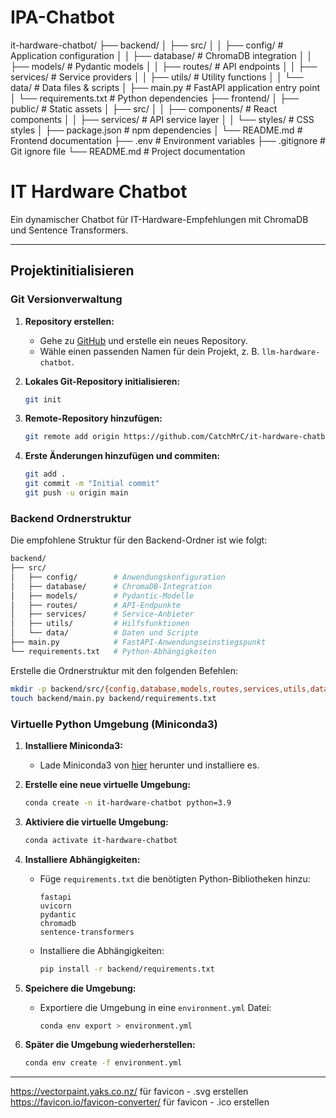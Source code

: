 # IPA-Chatbot


it-hardware-chatbot/
├── backend/
│   ├── src/
│   │   ├── config/        # Application configuration
│   │   ├── database/      # ChromaDB integration
│   │   ├── models/        # Pydantic models
│   │   ├── routes/        # API endpoints
│   │   ├── services/      # Service providers
│   │   ├── utils/         # Utility functions
│   │   └── data/          # Data files & scripts
│   ├── main.py            # FastAPI application entry point
│   └── requirements.txt   # Python dependencies
├── frontend/
│   ├── public/            # Static assets
│   ├── src/
│   │   ├── components/    # React components
│   │   ├── services/      # API service layer
│   │   └── styles/        # CSS styles
│   ├── package.json       # npm dependencies
│   └── README.md          # Frontend documentation
├── .env                   # Environment variables
├── .gitignore             # Git ignore file
└── README.md              # Project documentation


# IT Hardware Chatbot

Ein dynamischer Chatbot für IT-Hardware-Empfehlungen mit ChromaDB und Sentence Transformers.

---

## Projektinitialisieren

### Git Versionverwaltung

1. **Repository erstellen:**
   - Gehe zu [GitHub](https://github.com) und erstelle ein neues Repository.
   - Wähle einen passenden Namen für dein Projekt, z. B. `llm-hardware-chatbot`.

2. **Lokales Git-Repository initialisieren:**
   ```bash
   git init
   ```

3. **Remote-Repository hinzufügen:**
   ```bash
   git remote add origin https://github.com/CatchMrC/it-hardware-chatbot.git
   ```

4. **Erste Änderungen hinzufügen und commiten:**
   ```bash
   git add .
   git commit -m "Initial commit"
   git push -u origin main
   ```

### Backend Ordnerstruktur

Die empfohlene Struktur für den Backend-Ordner ist wie folgt:

```bash
backend/
├── src/
│   ├── config/        # Anwendungskonfiguration
│   ├── database/      # ChromaDB-Integration
│   ├── models/        # Pydantic-Modelle
│   ├── routes/        # API-Endpunkte
│   ├── services/      # Service-Anbieter
│   ├── utils/         # Hilfsfunktionen
│   └── data/          # Daten und Scripte
├── main.py            # FastAPI-Anwendungseinstiegspunkt
└── requirements.txt   # Python-Abhängigkeiten
```

Erstelle die Ordnerstruktur mit den folgenden Befehlen:

```bash
mkdir -p backend/src/{config,database,models,routes,services,utils,data}
touch backend/main.py backend/requirements.txt
```

### Virtuelle Python Umgebung (Miniconda3)

1. **Installiere Miniconda3:**
   - Lade Miniconda3 von [hier](https://docs.conda.io/en/latest/miniconda.html) herunter und installiere es.

2. **Erstelle eine neue virtuelle Umgebung:**
   ```bash
   conda create -n it-hardware-chatbot python=3.9
   ```

3. **Aktiviere die virtuelle Umgebung:**
   ```bash
   conda activate it-hardware-chatbot
   ```

4. **Installiere Abhängigkeiten:**
   - Füge `requirements.txt` die benötigten Python-Bibliotheken hinzu:
     ```
     fastapi
     uvicorn
     pydantic
     chromadb
     sentence-transformers
     ```
   - Installiere die Abhängigkeiten:
     ```bash
     pip install -r backend/requirements.txt
     ```

5. **Speichere die Umgebung:**
   - Exportiere die Umgebung in eine `environment.yml` Datei:
     ```bash
     conda env export > environment.yml
     ```

6. **Später die Umgebung wiederherstellen:**
   ```bash
   conda env create -f environment.yml
   ```

---



https://vectorpaint.yaks.co.nz/ für favicon - .svg erstellen
https://favicon.io/favicon-converter/ für favicon - .ico erstellen
